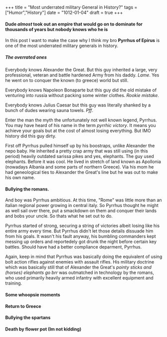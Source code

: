 +++
title = "Most underrated military General in History?"
tags = ["Humor","History"]
date = "1012-01-04"
draft = true
+++

#### Dude *almost* took out an empire that would go on to dominate for thousands of years but nobody knows who he is

In this post I want to make the case why I think my bro **Pyrrhus of Epirus** is one of the most underrated military generals in history. 

##### The overrated ones

Everybody knows Alexander the Great. But this guy inherited a large, very professional, veteran and battle hardened Army from his daddy. *Lame*. Yes he went on to conquer the known (to greece) world but still. 

Everybody knows Napoleon Bonaparte but this guy did the old mistake of venturing into russia without packing some winter clothes. *Rookie mistake*.

Everybody knows Julius Caesar but this guy was literally shanked by a bunch of dudes wearing sauna towels. *Pff*.

Enter the man the myth the unfortunately not well known legend, Pyrrhus.
You may have heard of his name in the term *pyrrhic victory*. It means you achieve your goals but at the cost of almost losing everything. But IMO history did this guy dirty.

First off Pyrrhus pulled himself up by his boostraps, unlike Alexander the nepo baby. He inherited a pretty crap army that was still using (in this period) heavily outdated sarissa pikes and yes, elephants. The guy used elephants. Before it was cool. He lived in stretch of land known as Apollonia (nowadays Albania and some parts of northern Greece). Via his mom he had geneological ties to Alexander the Great's line but he was out to make his own name. 

#### Bullying the romans.

And boy was Pyrrhus ambitious. At this time, "Rome" was little more than an italian regional power growing in central italy. So Pyrrhus thought he might as well sail over there, put a smackdown on them and conquer their lands and bobs your uncle. So thats what he set out to do. 

Pyrrhus started of strong, securing a string of victories albeit losing like his entire army every time. But Pyrrhus didn't let those details dissuade him from his goals. It wasn't his fault anyway, his bumbling commanders kept messing up orders and reportedely got drunk the night before certain key battles. Should have had a better compliance deparment, Pyrrhus. 

Again, keep in mind that Pyrrhus was basically doing the equivalent of using bolt action rifles against enemies with assault rifles. His military doctrine which was basically still that of Alexander the Great's *pointy sticks and (horses) elephants go brr* was outmatched in technology by the romans, who used primarily heavily armed infantry with excellent equipment and training. 

#### Some whoopsie moments

#### Return to Greece

#### Bullying the spartans

#### Death by flower pot (Im not kidding)

